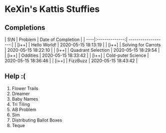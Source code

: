 # KeXin's Kattis Stuffies

## Completions
[i]: 1
| S\N | Problem        | Date of Completion  |
| ----|:--------------:| -------------------:|
| [i++]  | Hello World! | 2020-05-15 18:13:19 |
| [i++]  | Solving for Carrots | 2020-05-15 18:22:10 |
| [i++]  | Quadrant Selection | 2020-05-15 18:29:54 |
| [i++]  | Oddities | 2020-05-15 18:33:42 |
| [i++]  | Cold-puter Science | 2020-05-15 18:36:46 |
| [i++]  | FizzBuzz | 2020-05-15 18:43:42 |

## Help :(
1. Flower Trails
1. Dreamer
1. Baby Names
1. Tri Tiling
1. AB Problem
1. Sim
1. Distributing Ballot Boxes
1. Teque